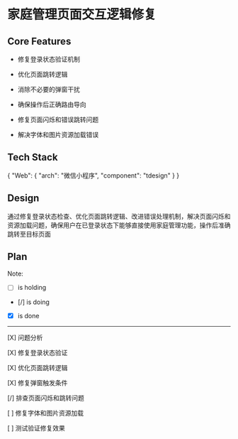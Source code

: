 # 家庭管理页面交互逻辑修复

## Core Features

- 修复登录状态验证机制

- 优化页面跳转逻辑

- 消除不必要的弹窗干扰

- 确保操作后正确路由导向

- 修复页面闪烁和错误跳转问题

- 解决字体和图片资源加载错误

## Tech Stack

{
  "Web": {
    "arch": "微信小程序",
    "component": "tdesign"
  }
}

## Design

通过修复登录状态检查、优化页面跳转逻辑、改进错误处理机制，解决页面闪烁和资源加载问题，确保用户在已登录状态下能够直接使用家庭管理功能，操作后准确跳转至目标页面

## Plan

Note: 

- [ ] is holding
- [/] is doing
- [X] is done

---

[X] 问题分析

[X] 修复登录状态验证

[X] 优化页面跳转逻辑

[X] 修复弹窗触发条件

[/] 排查页面闪烁和跳转问题

[ ] 修复字体和图片资源加载

[ ] 测试验证修复效果

